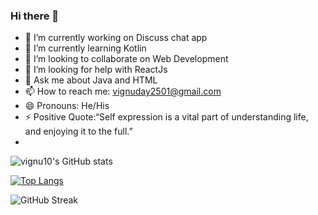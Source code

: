 ### Hi there 👋

- 🔭 I’m currently working on Discuss chat app
- 🌱 I’m currently learning Kotlin
- 👯 I’m looking to collaborate on Web Development
- 🤔 I’m looking for help with ReactJs
- 💬 Ask me about Java and HTML
- 📫 How to reach me: vignuday2501@gmail.com
- 😄 Pronouns: He/His
- ⚡ Positive Quote:“Self expression is a vital part of understanding life, and enjoying it to the full.”
- 
![vignu10's GitHub stats](https://github-readme-stats.vercel.app/api?username=vignu10&show_icons=true&theme=midnight-purple)


[![Top Langs](https://github-readme-stats.vercel.app/api/top-langs/?username=vignu10&langs_count=8)](https://github.com/vignu10/github-readme-stats)

![GitHub Streak](http://github-readme-streak-stats.herokuapp.com?user=vignu10&count_private=true&theme=vue)


